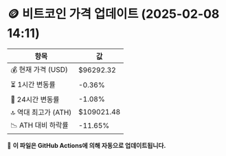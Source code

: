 # 🪙 비트코인 가격 업데이트 (2025-02-08 14:11)

| 항목                | 값 |
|--------------------|----------------|
| 💰 현재 가격 (USD) | $96292.32 |
| ⏳ 1시간 변동률    | -0.36% |
| 📆 24시간 변동률   | -1.08% |
| 🔝 역대 최고가 (ATH) | $109021.48 |
| 📉 ATH 대비 하락률 | -11.65% |

🔄 **이 파일은 GitHub Actions에 의해 자동으로 업데이트됩니다.**
